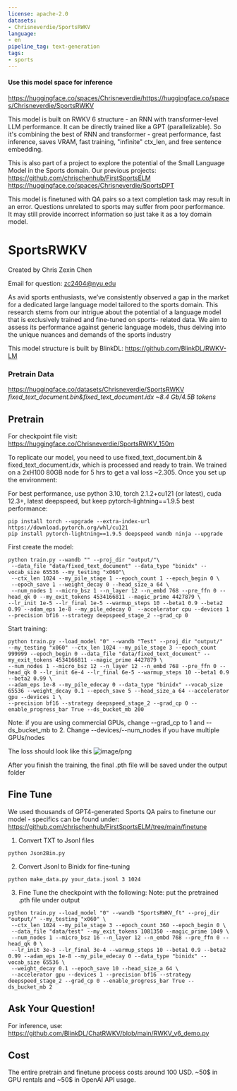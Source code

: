 ```yaml
---
license: apache-2.0
datasets:
- Chrisneverdie/SportsRWKV
language:
- en
pipeline_tag: text-generation
tags:
- sports
---
```

#### Use this model space for inference
https://huggingface.co/spaces/Chrisneverdie/https://huggingface.co/spaces/Chrisneverdie/SportsRWKV

This model is built on RWKV 6 structure - an RNN with transformer-level LLM performance. It can be directly trained like a GPT (parallelizable). So it's combining the best of RNN and transformer - great performance, fast inference, saves VRAM, fast training, "infinite" ctx_len, and free sentence embedding.

This is also part of a project to explore the potential of the Small Language Model in the Sports domain.
Our previous projects:
  https://github.com/chrischenhub/FirstSportsELM
  https://huggingface.co/spaces/Chrisneverdie/SportsDPT
  
This model is finetuned with QA pairs so a text completion task may result in an error.
Questions unrelated to sports may suffer from poor performance.
It may still provide incorrect information so just take it as a toy domain model.

# SportsRWKV
  Created by Chris Zexin Chen
  
  Email for question: zc2404@nyu.edu


As avid sports enthusiasts, we’ve consistently observed a gap in the market for a dedicated
large language model tailored to the sports domain. This research stems from our intrigue
about the potential of a language model that is exclusively trained and fine-tuned on sports-
related data. We aim to assess its performance against generic language models, thus delving
into the unique nuances and demands of the sports industry

This model structure is built by BlinkDL: https://github.com/BlinkDL/RWKV-LM


### Pretrain Data 
https://huggingface.co/datasets/Chrisneverdie/SportsRWKV
*fixed_text_document.bin&fixed_text_document.idx ~8.4 Gb/4.5B tokens*


## Pretrain
For checkpoint file visit: https://huggingface.co/Chrisneverdie/SportsRWKV_150m

To replicate our model, you need to use fixed_text_document.bin & fixed_text_document.idx, which is processed and ready to train.
We trained on a 2xH100 80GB node for 5 hrs to get a val loss ~2.305. Once you set up the environment:

For best performance, use python 3.10, torch 2.1.2+cu121 (or latest), cuda 12.3+, latest deepspeed, but keep pytorch-lightning==1.9.5
best performance:
```
pip install torch --upgrade --extra-index-url https://download.pytorch.org/whl/cu121
pip install pytorch-lightning==1.9.5 deepspeed wandb ninja --upgrade
```
First create the model:
```
python train.py --wandb "" --proj_dir "output/"\
 --data_file "data/fixed_text_document" --data_type "binidx" --vocab_size 65536 --my_testing "x060"\
 --ctx_len 1024 --my_pile_stage 1 --epoch_count 1 --epoch_begin 0 \
 --epoch_save 1 --weight_decay 0 --head_size_a 64 \
 --num_nodes 1 --micro_bsz 1 --n_layer 12 --n_embd 768 --pre_ffn 0 --head_qk 0 --my_exit_tokens 4534166811 --magic_prime 4427879 \
--lr_init 1e-5 --lr_final 1e-5 --warmup_steps 10 --beta1 0.9 --beta2 0.99 --adam_eps 1e-8 --my_pile_edecay 0  --accelerator cpu --devices 1 --precision bf16 --strategy deepspeed_stage_2 --grad_cp 0
```

Start training:
```
python train.py --load_model "0" --wandb "Test" --proj_dir "output/"
--my_testing "x060" --ctx_len 1024 --my_pile_stage 3 --epoch_count 999999 --epoch_begin 0 --data_file "data/fixed_text_document" --my_exit_tokens 4534166811 --magic_prime 4427879 \
--num_nodes 1 --micro_bsz 12 --n_layer 12 --n_embd 768 --pre_ffn 0 --head_qk 0 --lr_init 6e-4 --lr_final 6e-5 --warmup_steps 10 --beta1 0.9 --beta2 0.99 \
--adam_eps 1e-8 --my_pile_edecay 0 --data_type "binidx" --vocab_size 65536 --weight_decay 0.1 --epoch_save 5 --head_size_a 64 --accelerator gpu --devices 1 \
--precision bf16 --strategy deepspeed_stage_2 --grad_cp 0 --enable_progress_bar True --ds_bucket_mb 200
```
Note: if you are using commercial GPUs, change --grad_cp to 1 and --ds_bucket_mb to 2. Change --devices/--num_nodes if you have multiple GPUs/nodes

The loss should look like this
![image/png](https://cdn-uploads.huggingface.co/production/uploads/656590bd40440ddcc051ade7/S3JLeK9A2fCxCz6W6qFib.png)

After you finish the training, the final .pth file will be saved under the output folder


## Fine Tune
We used thousands of GPT4-generated Sports QA pairs to finetune our model - specifics can be found under: https://github.com/chrischenhub/FirstSportsELM/tree/main/finetune

1. Convert TXT to Jsonl files
   
```python Json2Bin.py```

2. Convert Jsonl to Binidx for fine-tuning

```python make_data.py your_data.jsonl 3 1024```

3. Fine Tune the checkpoint with the following:
Note: put the pretrained .pth file under output
```
python train.py --load_model "0" --wandb "SportsRWKV_ft" --proj_dir "output/" --my_testing "x060" \
 --ctx_len 1024 --my_pile_stage 3 --epoch_count 360 --epoch_begin 0 \
 --data_file "data/test" --my_exit_tokens 1081350 --magic_prime 1049 \
 --num_nodes 1 --micro_bsz 16 --n_layer 12 --n_embd 768 --pre_ffn 0 --head_qk 0 \
 --lr_init 3e-3 --lr_final 3e-4 --warmup_steps 10 --beta1 0.9 --beta2 0.99 --adam_eps 1e-8 --my_pile_edecay 0 --data_type "binidx" --vocab_size 65536 \
 --weight_decay 0.1 --epoch_save 10 --head_size_a 64 \
 --accelerator gpu --devices 1 --precision bf16 --strategy deepspeed_stage_2 --grad_cp 0 --enable_progress_bar True --ds_bucket_mb 2
```


## Ask Your Question!
For inference, use: https://github.com/BlinkDL/ChatRWKV/blob/main/RWKV_v6_demo.py


## Cost
The entire pretrain and finetune process costs around 100 USD. ~50$ in GPU rentals and ~50$ in OpenAI API usage.
